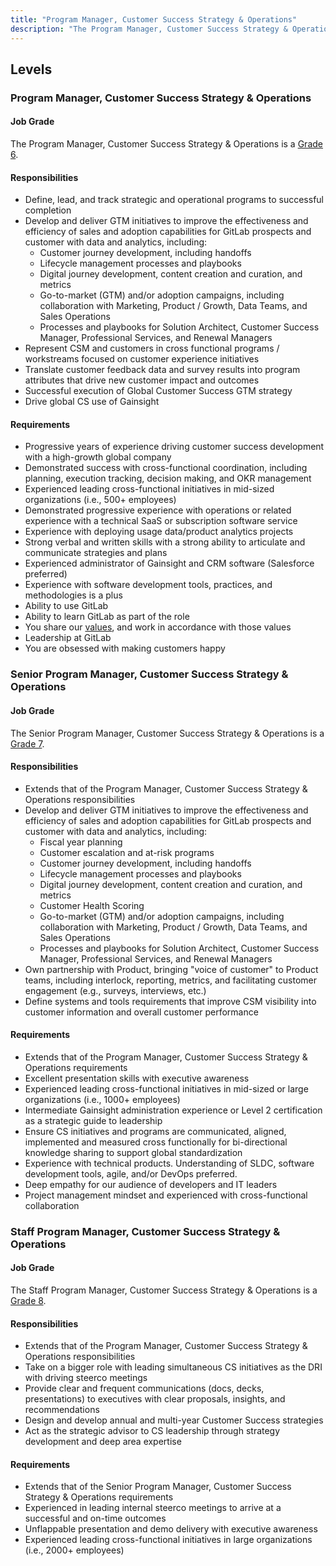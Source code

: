 ```yaml
---
title: "Program Manager, Customer Success Strategy & Operations"
description: "The Program Manager, Customer Success Strategy & Operations is a part of the Customer Success Strategy & Operations team and supports the global field teams and customers through programs and solutions to drive customer adoption and field teams effectiveness."
---
```


## Levels

### Program Manager, Customer Success Strategy & Operations

#### Job Grade

The Program Manager, Customer Success Strategy & Operations is a [Grade 6](/handbook/total-rewards/compensation/compensation-calculator/#gitlab-job-grades).

#### Responsibilities

- Define, lead, and track strategic and operational programs to successful completion
- Develop and deliver GTM initiatives to improve the effectiveness and efficiency of sales and adoption capabilities for GitLab prospects and customer with data and analytics, including:
  - Customer journey development, including handoffs
  - Lifecycle management processes and playbooks
  - Digital journey development, content creation and curation, and metrics
  - Go-to-market (GTM) and/or adoption campaigns, including collaboration with Marketing, Product / Growth, Data Teams, and Sales Operations
  - Processes and playbooks for Solution Architect, Customer Success Manager, Professional Services, and Renewal Managers
- Represent CSM and customers in cross functional programs / workstreams focused on customer experience initiatives
- Translate customer feedback data and survey results into program attributes that drive new customer impact and outcomes
- Successful execution of Global Customer Success GTM strategy
- Drive global CS use of Gainsight

#### Requirements

- Progressive years of experience driving customer success development with a high-growth global company
- Demonstrated success with cross-functional coordination, including planning, execution tracking, decision making, and OKR management
- Experienced leading cross-functional initiatives in mid-sized organizations (i.e., 500+ employees)
- Demonstrated progressive experience with operations or related experience with a technical SaaS or subscription software service
- Experience with deploying usage data/product analytics projects
- Strong verbal and written skills with a strong ability to articulate and communicate strategies and plans
- Experienced administrator of Gainsight and CRM software (Salesforce preferred)
- Experience with software development tools, practices, and methodologies is a plus
- Ability to use GitLab
- Ability to learn GitLab as part of the role
- You share our [values](/handbook/values/), and work in accordance with those values
- Leadership at GitLab
- You are obsessed with making customers happy

### Senior Program Manager, Customer Success Strategy & Operations

#### Job Grade

The Senior Program Manager, Customer Success Strategy & Operations is a [Grade 7](/handbook/total-rewards/compensation/compensation-calculator/#gitlab-job-grades).

#### Responsibilities

- Extends that of the Program Manager, Customer Success Strategy & Operations responsibilities
- Develop and deliver GTM initiatives to improve the effectiveness and efficiency of sales and adoption capabilities for GitLab prospects and customer with data and analytics, including:
  - Fiscal year planning
  - Customer escalation and at-risk programs
  - Customer journey development, including handoffs
  - Lifecycle management processes and playbooks
  - Digital journey development, content creation and curation, and metrics
  - Customer Health Scoring
  - Go-to-market (GTM) and/or adoption campaigns, including collaboration with Marketing, Product / Growth, Data Teams, and Sales Operations
  - Processes and playbooks for Solution Architect, Customer Success Manager, Professional Services, and Renewal Managers
- Own partnership with Product, bringing "voice of customer" to Product teams, including interlock, reporting, metrics, and facilitating customer engagement (e.g., surveys, interviews, etc.)
- Define systems and tools requirements that improve CSM visibility into customer information and overall customer performance

#### Requirements

- Extends that of the Program Manager, Customer Success Strategy & Operations requirements
- Excellent presentation skills with executive awareness
- Experienced leading cross-functional initiatives in mid-sized or large organizations (i.e., 1000+ employees)
- Intermediate Gainsight administration experience or Level 2 certification as a strategic guide to leadership
- Ensure CS initiatives and programs are communicated, aligned, implemented and measured cross functionally for bi-directional knowledge sharing to support global standardization
- Experience with technical products. Understanding of SLDC, software development tools, agile, and/or DevOps preferred.
- Deep empathy for our audience of developers and IT leaders
- Project management mindset and experienced with cross-functional collaboration

### Staff Program Manager, Customer Success Strategy & Operations

#### Job Grade

The Staff Program Manager, Customer Success Strategy & Operations is a [Grade 8](/handbook/total-rewards/compensation/compensation-calculator/#gitlab-job-grades).

#### Responsibilities

- Extends that of the Program Manager, Customer Success Strategy & Operations responsibilities
- Take on a bigger role with leading simultaneous CS initiatives as the DRI with driving steerco meetings
- Provide clear and frequent communications (docs, decks, presentations) to executives with clear proposals, insights, and recommendations
- Design and develop  annual and multi-year Customer Success strategies
- Act as the strategic advisor to CS leadership through strategy development and deep area expertise

#### Requirements

- Extends that of the Senior Program Manager, Customer Success Strategy & Operations requirements
- Experienced in leading internal steerco meetings to arrive at a successful and on-time outcomes
- Unflappable presentation and demo delivery with executive awareness
- Experienced leading cross-functional initiatives in large organizations (i.e., 2000+ employees)
